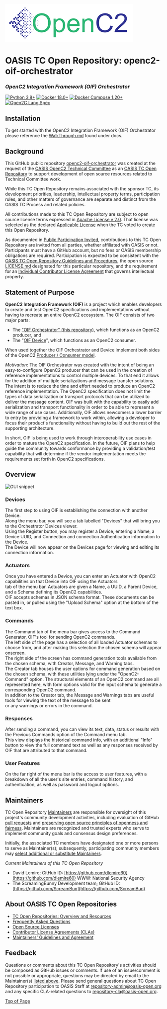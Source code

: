 <a href="https://openc2.org/" target="_blank">![OpenC2](https://github.com/ScreamBun/SB_Utils/blob/master/assets/images/openc2.png?raw=true)</a>
# <a name="oasis-tc-open-repository:-openc2-oif-orchestrator"></a> OASIS TC Open Repository: openc2-oif-orchestrator
### <i>OpenC2 Integration Framework (OIF) Orchestrator</i>

[![Python 3.8+](https://img.shields.io/badge/Python-3.8%2B-yellow)](https://www.python.org/downloads/release/python-3100/)
[![Docker 18.0+](https://img.shields.io/badge/Docker-18.0%2B-blue)](https://docs.docker.com/get-docker/)
[![Docker Compose 1.20+](https://img.shields.io/badge/Docker%20Compose-1.20%2B-blue)](https://docs.docker.com/compose/install/)
[![Open2C Lang Spec](https://img.shields.io/badge/Open2C%20Lang%20Spec-1.0-brightgreen)](https://github.com/dlemire60/openc2-oc2ls/releases/tag/v1.0-cs01)

## <a name="installation"></a> Installation

To get started with the OpenC2 Integration Framework (OIF) Orchestrator please reference the [WalkThrough.md](docs/WalkThrough.md) found under docs.

## <a name="background"></a> Background

This GitHub public repository [openc2-oif-orchestrator](https://github.com/oasis-open/openc2-oif-orchestrator) was created at the request of the [OASIS OpenC2 Technical Committee](https://www.oasis-open.org/committees/openc2/) as an [OASIS TC Open Repository](https://www.oasis-open.org/resources/open-repositories/) to support development of open source resources related to Technical Committee work.

While this TC Open Repository remains associated with the sponsor TC, its development priorities, leadership, intellectual property terms, participation rules, and other matters of governance are separate and distinct from the OASIS TC Process and related policies.

All contributions made to this TC Open Repository are subject to open source license terms expressed in [Apache License v 2.0](https://www.oasis-open.org/sites/www.oasis-open.org/files/Apache-LICENSE-2.0.txt). That license was selected as the declared [Applicable License](https://www.oasis-open.org/resources/open-repositories/licenses) when the TC voted to create this Open Repository.

As documented in [Public Participation Invited](https://github.com/oasis-open/openc2-oif-orchestrator/blob/master/CONTRIBUTING.md#public-participation-invited), contributions to this TC Open Repository are invited from all parties, whether affiliated with OASIS or not. Participants must have a GitHub account, but no fees or OASIS membership obligations are required.  Participation is expected to be consistent with the [OASIS TC Open Repository Guidelines and Procedures](https://www.oasis-open.org/policies-guidelines/open-repositories), the open source [LICENSE.md](LICENSE.md) designated for this particular repository, and the requirement for an [Individual Contributor License Agreement](href="https://www.oasis-open.org/resources/open-repositories/cla/individual-cla) that governs intellectual property.

## <a name="statement-of-purpose"></a> Statement of Purpose

**OpenC2 Integration Framework (OIF)** is a project which enables
developers to create and test OpenC2 specifications and
implementations without having to recreate an entire OpenC2
ecosystem.  The OIF consists of two major parts:
* The ["OIF Orchestrator" (this repository)](https://github.com/oasis-open/openc2-oif-orchestrator),
which functions as an OpenC2 producer, and 
* The "[OIF Device](https://github.com/oasis-open/openc2-oif-device)", which functions as an OpenC2 consumer. 

When used together the OIF Orchestrator and Device implement
both sides of the OpenC2 [Producer / Consumer model](https://docs.oasis-open.org/openc2/oc2ls/v1.0/cs02/oc2ls-v1.0-cs02.html#16-overview).


_Motivation_:  The OIF Orchestrator was created with the intent of being an
easy-to-configure OpenC2 producer that can be used in the
creation of reference implementations to control multiple
devices. To that end it allows for the addition of multiple
serializations and message transfer solutions. The intent is
to reduce the time and effort needed to produce an OpenC2
reference implementation. The OpenC2 specification does not
limit the types of data serialization or transport protocols
that can be utilized to deliver the message content. OIF was
built with the capability to easily add serialization and
transport functionality in order to be able to represent a
wide range of use cases. Additionally, OIF allows newcomers
a lower barrier to entry by providing a framework to work
within, allowing a developer to focus their product's
functionality without having to build out the rest of the
supporting architecture.

In short, OIF is being used to work through
interoperability use cases in order to mature the OpenC2
specification. In the future, OIF plans to help guide the
community towards conformance by providing a validation/test
capability that will determine if the vendor implementation
meets the requirements set forth in OpenC2 specifications.

## <a name="overview"></a> Overview
![GUI snippet](docs/images/overview.png)

### <a name="devices"></a> Devices

The first step to using OIF is establishing the connection with another Device.  
Along the menu bar, you will see a tab labelled "Devices" that will bring you to the Orchestrator Devices viewer.  
Using the Register button, you may register a Device, entering a Name, a Device UUID, and Connection and 
connection Authentication information to the Device.  
The Device will now appear on the Devices page for viewing and editing its connection information.  

### <a name="actuators"></a> Actuators

Once you have entered a Device, you can enter an Actuator with OpenC2 capabilities on that Device into OIF using the Actuators  
tab of the menu bar. Actuators are given a Name, a UUID, a Parent Device, and a Schema defining its OpenC2 capabilities.   
OIF accepts schemas in JSON schema format. These documents can be pasted in, or pulled using the "Upload Schema" option at the bottom of the text box.

### <a name="commands"></a> Commands

The Command tab of the menu bar gives access to the Command Generator, OIF's tool for sending OpenC2 commands.  
The left side of the page has a selection of all loaded Actuator schemas to choose from, and after making this selection the chosen schema will appear onscreen.  
The right side of the screen has command generation tools available from the chosen schema, with Creator, Message, and Warning tabs.  
The Creator tab houses the user options for command generation based on the chosen schema, with these utilities lying under the "OpenC2-Command" option.
The structural elements of an OpenC2 command are all represented here, with form options valid for the input schema to generate a corresponding OpenC2 command.  
In addition to the Creator tab, the Message and Warnings tabs are useful tools for viewing the text of the message to be sent  
or any warnings or errors in the command.  

### <a name="responses"></a> Responses

After sending a command, you can view its text, data, status or results with the Previous Commands option of the Command menu tab.  
This view displays the historical command info, with an additional "Info" button to view the full command text as well as any responses received by OIF that are attributed to that command. 

### <a name="user-features"></a> User Features
  
On the far right of the menu bar is the access to user features, with a breakdown of all the user's site entries, command history, and authentication, as well as password and logout options.

## <a name="maintainers"></a> Maintainers

TC Open Repository [Maintainers](https://www.oasis-open.org/resources/open-repositories/maintainers-guide) are responsible for oversight of this project's community development activities, including evaluation of GitHub [pull requests](https://github.com/oasis-open/openc2-oif-orchestrator/blob/master/CONTRIBUTING.md#fork-and-pull-collaboration-model) and [preserving open source principles of openness and fairness](https://www.oasis-open.org/policies-guidelines/open-repositories#repositoryManagement). Maintainers are recognized and trusted experts who serve to implement community goals and consensus design preferences.

Initially, the associated TC members have designated one or more persons to serve as Maintainer(s); subsequently, participating community members may [select additional or substitute Maintainers](https://www.oasis-open.org/resources/open-repositories/maintainers-guide#additionalMaintainers).

*Current Maintainers of this TC Open Repository*

- David Lemire; GitHub ID: [https://github.com/dlemire60](https://github.com/dlemire60) WWW: National Security Agency
- The ScreamingBunny Development team; GitHub ID: [https://github.com/ScreamBun](https://github.com/ScreamBun)

## <a name="about-oasis-tc-open-repositories"></a> About OASIS TC Open Repositories

- [TC Open Repositories: Overview and Resources](https://www.oasis-open.org/resources/open-repositories)
- [Frequently Asked Questions](https://www.oasis-open.org/resources/open-repositories/faq)
- [Open Source Licenses](https://www.oasis-open.org/resources/open-repositories/licenses)
- [Contributor License Agreements (CLAs)](https://www.oasis-open.org/resources/open-repositories/cla)
- [Maintainers' Guidelines and Agreement](https://www.oasis-open.org/resources/open-repositories/maintainers-guide)

## <a name="feedback"></a> Feedback

Questions or comments about this TC Open Repository's activities should be composed as GitHub issues or comments. If use of an issue/comment is not possible or appropriate, questions may be directed by email to the Maintainer(s) <a href="#currentMaintainers">listed above</a>. Please send general questions about TC Open Repository participation to OASIS Staff at repository-admin@oasis-open.org and any specific CLA-related questions to repository-cla@oasis-open.org.

[Top of Page](#oasis-tc-open-repository:-openc2-oif-orchestrator)

